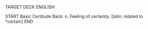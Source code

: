 TARGET DECK
ENGLISH

START
Basic
Certitude
Back: n. Feeling of certainty. [latin: related to *certain]
END
